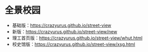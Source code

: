 # 全景校园

- 基础版：https://crazyurus.github.io/street-view
- 新版：https://crazyurus.github.io/street-view/new
- 理工首页版：https://crazyurus.github.io/street-view/whut.html
- 校史馆版：https://crazyurus.github.io/street-view/xsg.html
